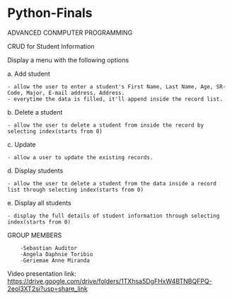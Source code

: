 # Python-Finals
ADVANCED CONMPUTER PROGRAMMING

CRUD for Student Information

Display a menu with the following options

a. Add student

    - allow the user to enter a student's First Name, Last Name, Age, SR-Code, Major, E-mail address, Address.
    - everytime the data is filled, it'll append inside the record list.
    
b.  Delete a student

    - allow the user to delete a student from inside the record by selecting index(starts from 0)
    
c. Update

    - allow a user to update the existing records.


d. Display students

    - allow the user to delete a student from the data inside a record list through selecting index(starts from 0)

e. Display all students

    - display the full details of student information through selecting index(starts from 0)

    
GROUP MEMBERS


        -Sebastian Auditor
        -Angela Daphnie Toribio
        -Geriemae Anne Miranda
        
Video presentation link:
    https://drive.google.com/drive/folders/1TXhsa5DgFHxW4BTNBQFPQ-2eol3XT2si?usp=share_link
